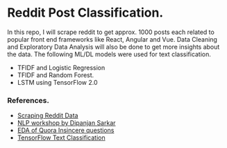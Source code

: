 # Reddit Post Classification.
In this repo, I will scrape reddit to get approx. 1000 posts each related to popular front end frameworks like React, Angular and Vue. Data Cleaning and Exploratory Data Analysis will also be done to get more insights about the data.   The following ML/DL models were used for text classification.
* TFIDF and Logistic Regression
* TFIDF and Random Forest.
* LSTM using TensorFlow 2.0

### References.
* [Scraping Reddit Data](https://towardsdatascience.com/scraping-reddit-data-1c0af3040768)
* [NLP workshop by Dipanjan Sarkar](https://github.com/dipanjanS/nlp_workshop_odsc19)
* [EDA of Quora Insincere questions](https://www.kaggle.com/sudalairajkumar/simple-exploration-notebook-qiqc)
* [TensorFlow Text Classification](https://www.tensorflow.org/tutorials/keras/text_classification)
